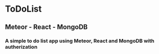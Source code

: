 # ToDoList
## Meteor - React - MongoDB
### A simple to do list app using Meteor, React and MongoDB with autherization 